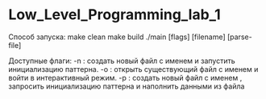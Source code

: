 # Low_Level_Programming_lab_1

Способ запуска:
make clean
make build
./main [flags] [filename] [parse-file]

Доступные флаги:
-n : создать новый файл с именем <filename> и запустить инициализацию паттерна.
-o : открыть существующий файл с именем <filename> и войти в интерактивный режим.
-p : создать новый файл с именем <filename>, запросить инициализацию паттерна и наполнить данными из файла <parse-file>
